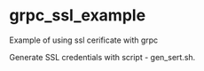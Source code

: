 # grpc_ssl_example
Example of using ssl cerificate with grpc

Generate SSL credentials with script - gen_sert.sh.
